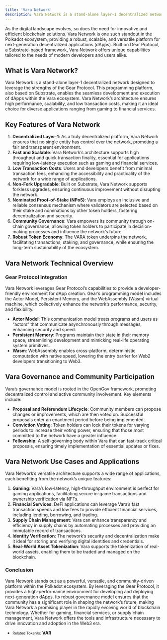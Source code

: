 ```yaml
---
title: 'Vara Network'
description: Vara Network is a stand-alone layer-1 decentralized network designed to leverage the strengths of the Gear Protocol.
---
```


As the digital landscape evolves, so does the need for innovative and efficient blockchain solutions. Vara Network is one such standout in the Polkadot ecosystem, providing a robust, scalable, and versatile platform for next-generation decentralized applications (dApps). Built on Gear Protocol, a Substrate-based framework, Vara Network offers unique capabilities tailored to the needs of modern developers and users alike.

## What is Vara Network?

Vara Network is a stand-alone layer-1 decentralized network designed to leverage the strengths of the Gear Protocol. This programming platform, also based on Substrate, enables the seamless development and execution of dApps within the Vara ecosystem. Vara Network’s architecture ensures high performance, scalability, and low transaction costs, making it an ideal choice for diverse applications ranging from gaming to financial services.

## Key Features of Vara Network

1. **Decentralized Layer-1**: As a truly decentralized platform, Vara Network ensures that no single entity has control over the network, promoting a fair and transparent environment.
2. **Fast and Scalable**: Vara Network’s architecture supports high throughput and quick transaction finality, essential for applications requiring low-latency execution such as gaming and financial services.
3. **Low Transaction Costs**: Users and developers benefit from minimal transaction fees, enhancing the accessibility and practicality of the network for a wide range of applications.
4. **Non-Fork Upgradable**: Built on Substrate, Vara Network supports forkless upgrades, ensuring continuous improvement without disrupting the network.
5. **Nominated Proof-of-Stake (NPoS)**: Vara employs an inclusive and reliable consensus mechanism where validators are selected based on their stake and nominations by other token holders, fostering decentralization and security.
6. **Community Governance**: Vara empowers its community through on-chain governance, allowing token holders to participate in decision-making processes and influence the network’s future.
7. **Robust Token Economy**: The VARA token underpins the network, facilitating transactions, staking, and governance, while ensuring the long-term sustainability of the ecosystem.

## Vara Network Technical Overview

### Gear Protocol Integration

Vara Network leverages Gear Protocol’s capabilities to provide a developer-friendly environment for dApp creation. Gear’s programming model includes the Actor Model, Persistent Memory, and the WebAssembly (Wasm) virtual machine, which collectively enhance the network’s performance, security, and flexibility.

- **Actor Model**: This communication model treats programs and users as “actors” that communicate asynchronously through messages, enhancing security and speed.
- **Persistent Memory**: Programs maintain their state in their memory space, streamlining development and mimicking real-life operating system primitives.
- **Wasm**: WebAssembly enables cross-platform, deterministic computation with native speed, lowering the entry barrier for Web2 developers transitioning to Web3.

Vara Governance and Community Participation
-------------------------------------------

Vara’s governance model is rooted in the OpenGov framework, promoting decentralized control and active community involvement. Key elements include:

- **Proposal and Referendum Lifecycle**: Community members can propose changes or improvements, which are then voted on. Successful proposals enter an enactment period before being implemented.
- **Conviction Voting**: Token holders can lock their tokens for varying periods to increase their voting power, ensuring that those most committed to the network have a greater influence.
- **Fellowship**: A self-governing body within Vara that can fast-track critical proposals, ensuring timely implementation of essential updates or fixes.

Vara Network Use Cases and Applications
---------------------------------------

Vara Network’s versatile architecture supports a wide range of applications, each benefiting from the network’s unique features:

1. **Gaming**: Vara’s low-latency, high-throughput environment is perfect for gaming applications, facilitating secure in-game transactions and ownership verification via NFTs.
2. **Financial Services**: DeFi applications can leverage Vara’s fast transaction speeds and low fees to provide efficient financial services, including lending, borrowing, and trading.
3. **Supply Chain Management**: Vara can enhance transparency and efficiency in supply chains by automating processes and providing an immutable record of transactions.
4. **Identity Verification**: The network’s security and decentralization make it ideal for storing and verifying digital identities and credentials.
5. **Real-World Asset Tokenization**: Vara supports the tokenization of real-world assets, enabling them to be traded and managed on the blockchain.

### Conclusion

Vara Network stands out as a powerful, versatile, and community-driven platform within the Polkadot ecosystem. By leveraging the Gear Protocol, it provides a high-performance environment for developing and deploying next-generation dApps. Its robust governance model ensures that the community has a significant role in shaping the network’s future, making Vara Network a promising player in the rapidly evolving world of blockchain technology. Whether for gaming, financial services, or supply chain management, Vara Network offers the tools and infrastructure necessary to drive innovation and adoption in the Web3 era.

- <small>Related Token/s:</small> **VAR**
